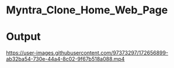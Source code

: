 # Myntra_Clone_Home_Web_Page

# Output


https://user-images.githubusercontent.com/97373297/172656899-ab32ba54-730e-44a4-8c02-9f67b518a088.mp4

